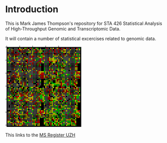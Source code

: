 # Introduction

This is Mark James Thompson's repository for STA 426 Statistical Analysis of High-Throughput Genomic and Transcriptomic Data.

It will contain a number of statistical excercises related to genomic data.

<!-- Include an image; --> 
![An array of genetic markers](kegg_expression_fig1.gif)

<!-- Include a web link --> 
This links to the [MS Register UZH](https://www.dsi.uzh.ch/de/projects/multiple-sklerose.html)